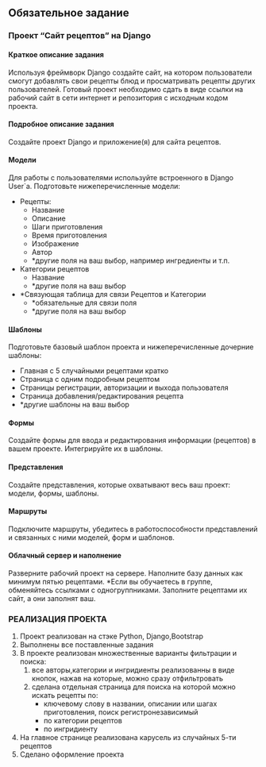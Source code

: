 ## Обязательное задание
### Проект “Сайт рецептов” на Django
#### Краткое описание задания
Используя фреймворк Django создайте сайт, на котором пользователи смогут
добавлять свои рецепты блюд и просматривать рецепты других пользователей.
Готовый проект необходимо сдать в виде ссылки на рабочий сайт в сети интернет и
репозитория с исходным кодом проекта.
#### Подробное описание задания
Создайте проект Django и приложение(я) для сайта рецептов.
#### Модели
Для работы с пользователями используйте встроенного в Django User`a.
Подготовьте нижеперечисленные модели:
* Рецепты:
  *  Название
  *  Описание
  *  Шаги приготовления
  * Время приготовления
  * Изображение
  * Автор
  *  *другие поля на ваш выбор, например ингредиенты и т.п.
* Категории рецептов
  * Название
  * *другие поля на ваш выбор
* *Связующая таблица для связи Рецептов и Категории
  *  *обязательные для связи поля
  * *другие поля на ваш выбор

 #### Шаблоны
Подготовьте базовый шаблон проекта и нижеперечисленные дочерние шаблоны:
* Главная с 5 случайными рецептами кратко
* Страница с одним подробным рецептом
* Страницы регистрации, авторизации и выхода пользователя
* Страница добавления/редактирования рецепта
* *другие шаблоны на ваш выбор
#### Формы
Создайте формы для ввода и редактирования информации (рецептов) в вашем
проекте. Интегрируйте их в шаблоны. 
#### Представления
Создайте представления, которые охватывают весь ваш проект: модели, формы,
шаблоны.
#### Маршруты
Подключите маршруты, убедитесь в работоспособности представлений и связанных
с ними моделей, форм и шаблонов.
#### Облачный сервер и наполнение
Разверните рабочий проект на сервере. Наполните базу данных как минимум пятью
рецептами.
*Если вы обучаетесь в группе, обменяйтесь ссылками с одногруппниками.
Заполните рецептами их сайт, а они заполнят ваш.

### РЕАЛИЗАЦИЯ ПРОЕКТА
1. Проект реализован на стэке Python, Django,Bootstrap
2. Выполнены все поставленные задания
3. В проекте реализован множественные варианты фильтрации и поиска:
   1. все авторы,категории и ингридиенты реализованны в виде кнопок, нажав на которые, можно сразу отфильтровать
   2. сделана отдельная страница для поиска на которой можно искать рецепты по:
      * ключевому слову в названии, описании или шагах приготовления, поиск регистронезависимый
      * по категории рецептов
      * по ингридиенту 
4. На главное странице реализована карусель из случайных 5-ти рецептов
5. Сделано оформление проекта